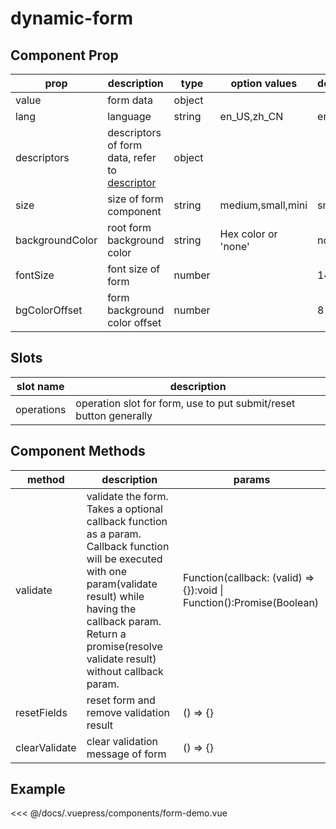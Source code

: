 # dynamic-form

## Component Prop

| prop            | description                                                  | type   | option values       | default | required |
| --------------- | ------------------------------------------------------------ | ------ | ------------------- | ------- | -------- |
| value           | form data                                                    | object |                     |         | yes      |
| lang            | language                                                     | string | en_US,zh_CN         | en_US   |          |
| descriptors     | descriptors of form data, refer to [descriptor](/zh/api/descriptor/) | object |                     |         | yes      |
| size            | size of form component                                       | string | medium,small,mini   | small   |          |
| backgroundColor | root form background color                                   | string | Hex color or 'none' | none    |          |
| fontSize        | font size of form                                            | number |                     | 14      |          |
| bgColorOffset   | form background color offset                                 | number |                     | 8       |          |

## Slots

| slot name  | description                                                 |
| ---------- | ------------------------------------------------------------ |
| operations | operation slot for form, use to put submit/reset button generally |

## Component Methods

| method        | description                                                 | params                                                       |
| ------------- | ------------------------------------------------------------ | ------------------------------------------------------------ |
| validate      | validate the form. Takes a optional callback function as a param. Callback function will be executed with one param(validate result) while having the callback param. Return a promise(resolve validate result) without callback param. | Function(callback: (valid) => {}):void \| Function():Promise(Boolean) |
| resetFields   | reset form and remove validation result                      | () => {}                                                     |
| clearValidate | clear validation message of form                             | () => {}                                                     |

## Example

<code-demo name="form-demo"></code-demo>

<<< @/docs/.vuepress/components/form-demo.vue

